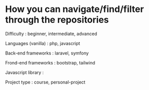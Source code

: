# How you can navigate/find/filter through the repositories

Difficulty : beginner, intermediate, advanced

Languages (vanilla) : php, javascript

Back-end frameworks : laravel, symfony

Frond-end frameworks : bootstrap, tailwind

Javascript library :

Project type : course, personal-project
